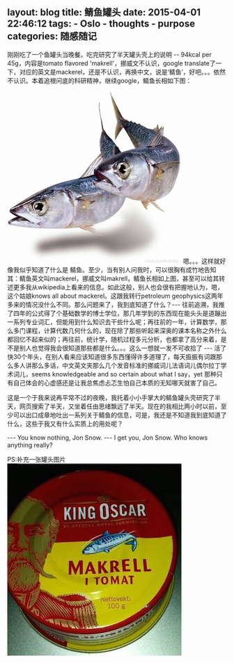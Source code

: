 layout: blog
title: 鲭鱼罐头
date: 2015-04-01 22:46:12
tags:
    - Oslo
    - thoughts
    - purpose
categories: 随感随记
---

刚刚吃了一个鱼罐头当晚餐。吃完研究了半天罐头壳上的说明 -- 94kcal per 45g，内容是tomato flavored 'makrell'，挪威文不认识，google translate了一下，对应的英文是mackerel，还是不认识，再换中文，说是‘鲭鱼’，好吧。。。依然不认识。本着追根问底的科研精神，继续google，鲭鱼长相如下图：

![](/picture/qingyu.jpg)
 嗯。。。这样就好像我似乎知道了什么是 鲭鱼。至少，当有别人问我时，可以很胸有成竹地告知其：鲭鱼英文叫mackerel，挪威文叫makrell，鲭鱼长相如上图，甚至可以给其转述更多我从wikipedia上看来的信息。如此这般，别人也会很有把握地认为，嗯，这个姑娘knows all about mackerel。这跟我转行petroleum geophysics这两年多来的情况没什么不同。那么问题来了，我到底知道了什么？--- 往前追溯，我推了四年的公式得了个基础数学的博士学位，那几年学到的东西现在能头头是道蹦出一系列专业词汇，但能用到什么知识去干些什么呢；再往前的一年，计算数学，那么多门课程，计算代数几何什么的，现在除了那些听起来深奥的课本名称之外什么都回忆不起来似的；再往前，统计学，随机过程多元分析，也都拿了高分来着，是不是别人也觉得我会很知道那些都是什么。。。这么一想就一发不可收拾了 --- 活了快30个年头，在别人看来应该知道很多东西懂得许多道理了，每天振振有词跟那么多人讲那么多话，中文英文夹那么几个发音标准的挪威词儿法语词儿偶尔拉丁学术词儿，seems knowledgeable and so certain about what I say，yet 那种只有自己体会的心虚感还是让我总焦虑忐忑生怕自己本质的无知哪天就害了自己。

 这是一个于我来说再平常不过的夜晚，我托着小小手掌大的鲭鱼罐头壳研究了半天，网页搜索了半天，又坐着任由思绪飘远了半天。现在的我相比两小时以前，至少可以出口成章地吐出一系列关于鲭鱼的信息，可是，我还是不知道我到底知道了什么，这些于我又有什么实质上的用处呢？

 --- You know nothing, Jon Snow.
 --- I get you, Jon Snow. Who knows anything really?

PS:补充一张罐头图片
![](/picture/qingyuguantou.jpg)
